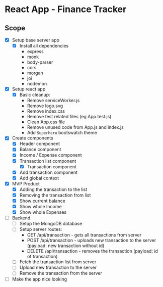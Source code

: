 # React App - Finance Tracker

## Scope

* [X] Setup base server app
  * [X] Install all dependencies
    * express
    * monk
    * body-parser
    * cors
    * morgan
    * joi
    * nodemon
* [X] Setup react app
  * [X] Basic cleanup:
    * Remove serviceWorker.js
    * Remove logo.svg
    * Remove index.css
    * Remove test related files (eg App.test.js)
    * Clean App.css file
    * Remove unused code from App.js and index.js
    * Add `Superhero` bootswatch theme
* [X] Create components
  * [X] Header component
  * [X] Balance component
  * [X] Income / Expense component
  * [X] Transaction list component
    * [X] Transaction component
  * [X] Add transaction component
  * [X] Add global context
* [X] MVP Product
  * [X] Adding the transaction to the list
  * [X] Removing the transaction from list
  * [X] Show current balance
  * [X] Show whole Income
  * [X] Show whole Expenses
* [ ] Backend
  * [ ] Setup the MongoDB database
  * [ ] Setup server routes:
    * GET /api/transaction - gets all transactions from server
    * POST /api/transaction - uploads new transaction to the server (payload: new transaction without id)
    * DELETE /api/transaction - removes the transaction (payload: id of transaction)
  * [ ] Fetch the transaction list from server
  * [ ] Upload new transaction to the server
  * [ ] Remove the transaction from the server
* [ ] Make the app nice looking
